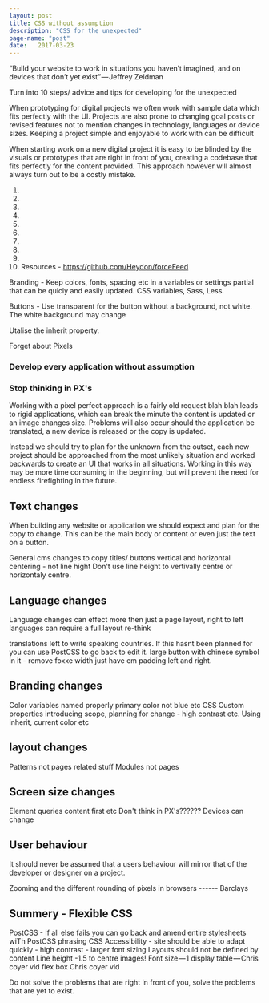 ```yaml
---
layout: post
title: CSS without assumption
description: "CSS for the unexpected"
page-name: "post"
date:   2017-03-23
---
```


“Build your website to work in situations you haven’t imagined, and on devices that don’t yet exist” — Jeffrey Zeldman

Turn into 10 steps/ advice and tips for developing for the unexpected

When prototyping for digital projects we often work with sample data which fits perfectly with the UI. Projects are also prone to changing goal posts or revised features not to mention changes in technology, languages or device sizes. Keeping a project simple and enjoyable to work with can be difficult

When starting work on a new digital project it is easy to be blinded by the visuals or prototypes that are right in front of
you, creating a codebase that fits perfectly for the content provided. This approach however will almost always
turn out to be a costly mistake.



1)
2)
3)
4)
5)
6)
7)
8)
9)
10) Resources - https://github.com/Heydon/forceFeed






Branding - Keep colors, fonts, spacing etc in a variables or settings partial that can be quicly and easily updated. CSS variables, Sass, Less.

Buttons - Use transparent for the button without a background, not white. The white background may change

Utalise the inherit property.

Forget about Pixels



### Develop every application without assumption



### Stop thinking in PX's

Working with a pixel perfect approach is a fairly old request  blah blah leads to rigid applications, which can break the minute the content
is updated or an image changes size. Problems will also occur should the application be translated, a
new device is released or the copy is updated.

Instead we should try to plan for the unknown from the outset, each new project should be approached from
the most unlikely situation and worked backwards to create an UI that works in all situations. Working in
this way may be more time consuming in the beginning, but will prevent the need for endless firefighting in
the future.


## Text changes

When building any website or application we should expect and plan for the copy to change. This can be
the main body or content or even just the text on a button.

General cms changes to copy
titles/ buttons vertical and horizontal centering - not line hight
Don't use line height to vertivally centre or horizontaly centre.









## Language changes

Language changes can effect more then just a page layout, right to left languages can require a full layout
re-think

translations
left to write speaking countries.
If this hasnt been planned for you can use PostCSS to go back to edit it.
large button with chinese symbol in it - remove foxxe width just have em padding left and right.




## Branding changes

Color variables named properly
primary color not blue etc
CSS Custom properties introducing scope, planning for change - high contrast etc.
Using inherit, current color etc




## layout changes
Patterns not pages related stuff
Modules not pages




## Screen size changes
Element queries
content first etc
Don't think in PX's??????
Devices can change




## User behaviour

It should never be assumed that a users behaviour will mirror that of the developer or designer on a
project.


Zooming and the different rounding of pixels in browsers ------ Barclays




## Summery - Flexible CSS
PostCSS - If all else fails you can go back and amend entire stylesheets wiTh PostCSS phrasing CSS
Accessibility - site should be able to adapt quickly - high contrast - larger font sizing
Layouts should not be defined by content
Line height -1.5 to centre images!
Font size — 1
display table — Chris coyer vid
flex box Chris coyer vid

Do not solve the problems that are right in front of you, solve the problems that are yet to exist.
